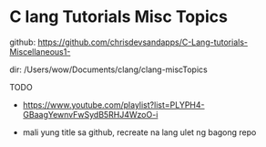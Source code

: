 

# C lang Tutorials Misc Topics

github: https://github.com/chrisdevsandapps/C-Lang-tutorials-Miscellaneous1-

dir: /Users/wow/Documents/clang/clang-miscTopics

TODO
- https://www.youtube.com/playlist?list=PLYPH4-GBaagYewnvFwSydB5RHJ4WzoO-i

- mali yung title sa github, recreate na lang ulet ng bagong repo

